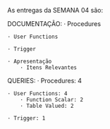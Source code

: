 As entregas da SEMANA 04 são:

DOCUMENTAÇÃO:
    · Procedures

    · User Functions

    · Trigger

    · Apresentação
        · Itens Relevantes      

QUERIES:
    · Procedures: 4

    · User Functions: 4
        · Function Scalar: 2  
        · Table Valued: 2

    · Trigger: 1
